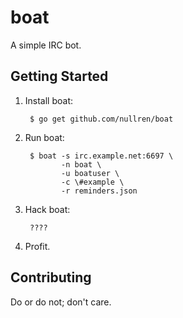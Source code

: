 # boat

A simple IRC bot.

## Getting Started

1. Install boat:

        $ go get github.com/nullren/boat

2. Run boat:

        $ boat -s irc.example.net:6697 \
               -n boat \
               -u boatuser \
               -c \#example \
               -r reminders.json

3. Hack boat:

        ????

4. Profit.

## Contributing

Do or do not; don't care.
